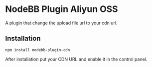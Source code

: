 # NodeBB Plugin Aliyun OSS

A plugin that change the upload file url to your cdn url.

## Installation

    npm install nodebb-plugin-cdn


After installation put your CDN URL and enable it in the control panel.



